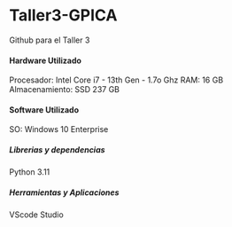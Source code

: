 # Taller3-GPICA
Github para el Taller 3

#### Hardware Utilizado
Procesador: Intel Core i7 - 13th Gen - 1.7o Ghz
RAM: 16 GB
Almacenamiento: SSD 237 GB

#### Software Utilizado
SO: Windows 10 Enterprise

##### Librerias y dependencias
Python 3.11

##### Herramientas y Aplicaciones
VScode Studio